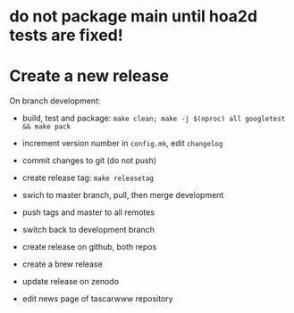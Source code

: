 # do not package main until hoa2d tests are fixed!

# Create a new release

On branch development:

- build, test and package: `make clean; make -j $(nproc) all googletest && make pack`

- increment version number in `config.mk`, edit `changelog`

- commit changes to git (do not push)

- create release tag: `make releasetag`

- swich to master branch, pull, then merge development

- push tags and master to all remotes

- switch back to development branch

- create release on github, both repos

- create a brew release

- update release on zenodo

- edit news page of tascarwww repository

